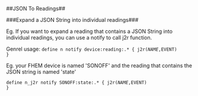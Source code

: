 ##JSON To Readings##

###Expand a JSON String into individual readings###

Eg. If you want to expand a reading that contains a JSON String into individual readings, you can use a notify to call j2r function.

Genrel usage: <code>define n notify device:reading:.* { j2r($NAME,$EVENT) }</code>

Eg. your FHEM device is named 'SONOFF' and the reading that contains the JSON string is named 'state'

<code>define n_j2r notify SONOFF:state:.* { j2r($NAME,$EVENT) }</code>
